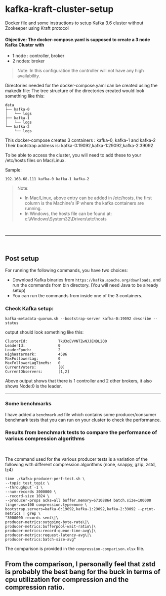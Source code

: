 # kafka-kraft-cluster-setup
Docker file and some instructions to setup Kafka 3.6 cluster without Zookeeper using Kraft protocol

#### Objective: The docker-compose.yaml is supposed to create a 3 node Kafka Cluster with 
- 1 node : controller, broker
- 2 nodes: broker

> Note: In this configuration the controller will not have any high availability.

Directories needed for the docker-compose.yaml can be created using the makedir file:
The tree structure of the directories created would look something like this:
```
data
├── kafka-0
│   └── logs
├── kafka-1
│   └── logs
└── kafka-2
    └── logs
```

This docker-compose creates 3 containers : kafka-0, kafka-1 and kafka-2
Their bootstrap address is: kafka-0:19092,kafka-1:29092,kafka-2:39092

To be able to access the cluster, you will need to add these to your /etc/hosts files on Mac/Linux.

Sample:
```
192.168.68.111 kafka-0 kafka-1 kafka-2
```
> Note: <br>
> - In Mac/Linux, above entry can be added in /etc/hosts, the first column is the Machine's IP where the kafka containers are running.
> - In Windows, the hosts file can be found at: c:\Windows\System32\Drivers\etc\hosts

<br><hr><br>

<h2> Post setup </h2>

For running the following commands, you have two choices:
- Download Kafka binaries from ```https://kafka.apache.org/downloads```, and run the commands from bin directory. (You will need Java to be already setup)
- You can run the commands from inside one of the 3 containers.


<h3> Check Kafka setup: </h3>

```kafka-metadata-quorum.sh --bootstrap-server kafka-0:19092 describe --status```
<br>

output should look something like this:
```
ClusterId:              TkU3oEVVNTZwNJJENDL2Q0
LeaderId:               0
LeaderEpoch:            2
HighWatermark:          4586
MaxFollowerLag:         0
MaxFollowerLagTimeMs:   0
CurrentVoters:          [0]
CurrentObservers:       [1,2]
```
Above output shows that there is 1 controller and 2 other brokers, it also shows Node:0 is the leader.

<hr>
<h3> Some benchmarks</h3>

I have added a ```benchmark.md``` file which contains some producer/consumer benchmark tests that you can run on your cluster to check the performance.
<br>
<h3> Results from benchmark tests to compare the performance of various compression algorithms </h4>
<br>

The command used for the various producer tests is a variation of the following with different compression algorithms (none, snappy, gzip, zstd, lz4)

```
time ./kafka-producer-perf-test.sh \
--topic test_topic \
--throughput -1 \
--num-records 3000000 \
--record-size 1024 \
--producer-props acks=all buffer.memory=67108864 batch.size=100000 linger.ms=100 compression.type=none \
bootstrap.servers=kafka-0:19092,kafka-1:29092,kafka-2:39092 --print-metrics | grep \
"3000000 records sent\|\
producer-metrics:outgoing-byte-rate\|\
producer-metrics:bufferpool-wait-ratio\|\
producer-metrics:record-queue-time-avg\|\
producer-metrics:request-latency-avg\|\
producer-metrics:batch-size-avg"
```

The comparison is provided in the ```compression-comparison.xlsx``` file.

<H2>From the comparison, I personally feel that zstd is probably the best bang for the buck in terms of cpu utilization for compression and the compression ratio.</H2>

